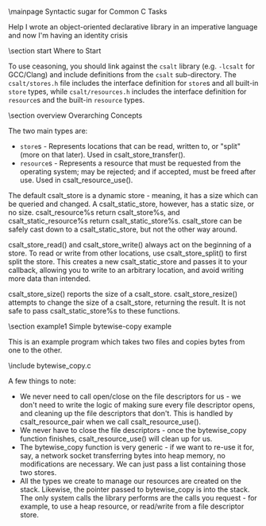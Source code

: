\mainpage Syntactic sugar for Common C Tasks

Help I wrote an object-oriented declarative library in an imperative language
and now I'm having an identity crisis

\section start Where to Start

To use ceasoning, you should link against the `csalt` library (e.g. `-lcsalt`
for GCC/Clang) and include definitions from the `csalt` sub-directory. The
`csalt/stores.h` file includes the interface definition for `store`s and all
built-in `store` types, while `csalt/resources.h` includes the interface
definition for `resource`s and the built-in `resource` types.

\section overview Overarching Concepts

The two main types are:

- `store`s - Represents locations that can be read, written to, or "split" (more
on that later). Used in csalt_store_transfer().
- `resource`s - Represents a resource that must be requested from the operating
system; may be rejected; and if accepted, must be freed after use. Used in
csalt_resource_use().

The default csalt_store is a dynamic store - meaning, it has a size which
can be queried and changed. A csalt_static_store, however, has a static
size, or no size. csalt_resource%s return csalt_store%s, and csalt_static_resource%s
return csalt_static_store%s. csalt_store can be safely cast down to a csalt_static_store,
but not the other way around.

csalt_store_read() and csalt_store_write() always act on the beginning of a store.
To read or write from other locations, use csalt_store_split() to first split
the store. This creates a new csalt_static_store and passes it to your callback,
allowing you to write to an arbitrary location, and avoid writing more data
than intended.

csalt_store_size() reports the size of a csalt_store. csalt_store_resize() attempts
to change the size of a csalt_store, returning the result. It is not safe to pass
csalt_static_store%s to these functions.

\section example1 Simple bytewise-copy example

This is an example program which takes two files and copies bytes from one to
the other.

\include bytewise_copy.c

A few things to note:
- We never need to call open/close on the file descriptors for us - we don't
  need to write the logic of making sure every file descriptor opens, and
  cleaning up the file descriptors that don't. This is handled by
  csalt_resource_pair when we call csalt_resource_use().
- We never have to close the file descriptors - once the bytewise_copy function
  finishes, csalt_resource_use() will clean up for us.
- The bytewise_copy function is very generic - if we want to re-use it for,
  say, a network socket transferring bytes into heap memory, no modifications
  are necessary. We can just pass a list containing those two stores.
- All the types we create to manage our resources are created on the stack.
  Likewise, the pointer passed to bytewise_copy is into the stack. The only
  system calls the library performs are the calls you request - for example,
  to use a heap resource, or read/write from a file descriptor store.

